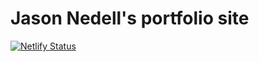 # Jason Nedell's portfolio site

[![Netlify Status](https://api.netlify.com/api/v1/badges/f890a53c-5aa5-4637-a56e-99371a36dba4/deploy-status)](https://app.netlify.com/sites/wonderful-swanson-09cd9a/deploys)

